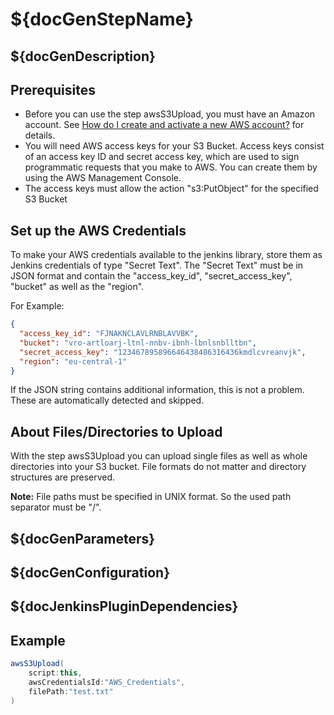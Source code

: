 # ${docGenStepName}

## ${docGenDescription}

## Prerequisites

* Before you can use the step awsS3Upload, you must have an Amazon account. See [How do I create and activate a new AWS account?](https://aws.amazon.com/premiumsupport/knowledge-center/create-and-activate-aws-account/) for details.
* You will need AWS access keys for your S3 Bucket. Access keys consist of an access key ID and secret access key, which are used to sign programmatic requests that you make to AWS. You can create them by using the AWS Management Console.
* The access keys must allow the action "s3:PutObject" for the specified S3 Bucket

## Set up the AWS Credentials

To make your AWS credentials available to the jenkins library, store them as Jenkins credentials of type "Secret Text". The "Secret Text" must be in JSON format and contain the "access_key_id", "secret_access_key", "bucket" as well as the "region".

For Example:

```JSON
{
  "access_key_id": "FJNAKNCLAVLRNBLAVVBK",
  "bucket": "vro-artloarj-ltnl-nnbv-ibnh-lbnlsnblltbn",
  "secret_access_key": "123467895896646438486316436kmdlcvreanvjk",
  "region": "eu-central-1"
}
```

If the JSON string contains additional information, this is not a problem. These are automatically detected and skipped.

## About Files/Directories to Upload

With the step awsS3Upload you can upload single files as well as whole directories into your S3 bucket. File formats do not matter and directory structures are preserved.

**Note:** File paths must be specified in UNIX format. So the used path separator must be "/".

## ${docGenParameters}

## ${docGenConfiguration}

## ${docJenkinsPluginDependencies}

## Example

```groovy
awsS3Upload(
    script:this,
    awsCredentialsId:"AWS_Credentials",
    filePath:"test.txt"
)
```
